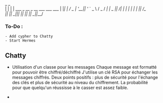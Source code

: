  _   _                                   
| | | |  ___  _ __  _ __ ___    ___  ___ 
| |_| | / _ \| '__|| '_ ` _ \  / _ \/ __|
|  _  ||  __/| |   | | | | | ||  __/\__ \
|_| |_| \___||_|   |_| |_| |_| \___||___/


### To-Do :
    - Add cypher to Chatty 
    - Start Hermes


## Chatty

- Utilisation d'un classe pour les messages 
    Chaque message est formatté pour pouvoir être chiffré/déchiffré
    J'utilise un clé RSA pour échanger les messages chiffrés.
    Deux points positifs : plus de sécurité pour l'échange des clés et
    plus de sécurité au niveau du chiffrement. La probabilité pour que quelqu'un 
    réussisse à le casser est assez faible. 

- 